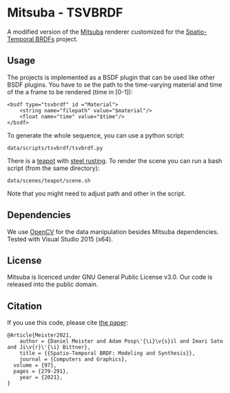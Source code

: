 # Mitsuba - TSVBRDF
A modified version of the <a href="https://github.com/mitsuba-renderer/mitsuba">Mitsuba</a> renderer customized for the <a href="https://www.sciencedirect.com/science/article/abs/pii/S0097849321000431">Spatio-Temporal BRDFs</a> project.

## Usage
The projects is implemented as a BSDF plugin that can be used like other BSDF plugins.
You have to se the path to the time-varying material and time of the a frame to be rendered (time in [0-1]):
```
<bsdf type="tsvbrdf" id ="Material">
    <string name="filepath" value="$material"/>
    <float name="time" value="$time"/>
</bsdf>
```

To generate the whole sequence, you can use a python script:
```
data/scripts/tsvbrdf/tsvbrdf.py
```

There is a <a href="https://benedikt-bitterli.me/resources/">teapot</a> with <a href="https://www.cs.columbia.edu/CAVE/databases/staf/staf.php">steel rusting</a>.
To render the scene you can run a bash script (from the same directory):
```
data/scenes/teapot/scene.sh
```
Note that you might need to adjust path and other in the script.

## Dependencies
We use <a href="https://opencv.org/">OpenCV</a> for the data manipulation besides Mitsuba dependencies.
Tested with Visual Studio 2015 (x64).

## License
Mitsuba is licenced under GNU General Public License v3.0. Our code is released into the public domain.

## Citation
If you use this code, please cite <a href="https://www.sciencedirect.com/science/article/abs/pii/S0097849321000431">the paper</a>:
```
@Article{Meister2021,
	author = {Daniel Meister and Adam Posp\'{\i}\v{s}il and Imari Sato and Ji\v{r}\'{\i} Bittner},
	title = {{Spatio-Temporal BRDF: Modeling and Synthesis}},
	journal = {Computers and Graphics},
  volume = {97},
  pages = {279-291},
	year = {2021},
}
```
